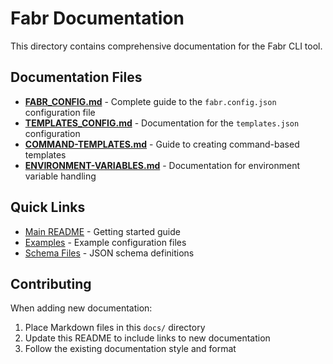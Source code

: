 # Fabr Documentation

This directory contains comprehensive documentation for the Fabr CLI tool.

## Documentation Files

- **[FABR_CONFIG.md](./FABR_CONFIG.md)** - Complete guide to the `fabr.config.json` configuration file
- **[TEMPLATES_CONFIG.md](./TEMPLATES_CONFIG.md)** - Documentation for the `templates.json` configuration
- **[COMMAND-TEMPLATES.md](./COMMAND-TEMPLATES.md)** - Guide to creating command-based templates
- **[ENVIRONMENT-VARIABLES.md](./ENVIRONMENT-VARIABLES.md)** - Documentation for environment variable handling

## Quick Links

- [Main README](../README.md) - Getting started guide
- [Examples](../examples/) - Example configuration files
- [Schema Files](../fabr.config.schema.json) - JSON schema definitions

## Contributing

When adding new documentation:

1. Place Markdown files in this `docs/` directory
2. Update this README to include links to new documentation
3. Follow the existing documentation style and format
